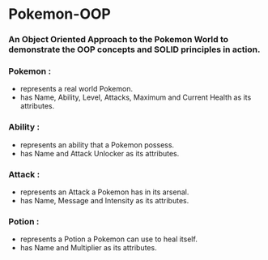 # Pokemon-OOP

### An Object Oriented Approach to the Pokemon World to demonstrate the OOP concepts and SOLID principles in action.

### Pokemon :

- represents a real world Pokemon.
- has Name, Ability, Level, Attacks, Maximum and Current Health as its attributes.

### Ability :

- represents an ability that a Pokemon possess.
- has Name and Attack Unlocker as its attributes.

### Attack :

- represents an Attack a Pokemon has in its arsenal.
- has Name, Message and Intensity as its attributes.

### Potion :

- represents a Potion a Pokemon can use to heal itself.
- has Name and Multiplier as its attributes.